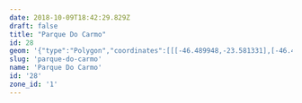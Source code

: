 ```yaml
---
date: 2018-10-09T18:42:29.829Z
draft: false
title: "Parque Do Carmo"
id: 28
geom: '{"type":"Polygon","coordinates":[[[-46.489948,-23.581331],[-46.490698,-23.581896],[-46.49002,-23.582681],[-46.489458,-23.583638],[-46.488178,-23.585426],[-46.487728,-23.585885],[-46.487265,-23.586209],[-46.486673,-23.586483],[-46.486038,-23.586643],[-46.485375,-23.586689],[-46.483466,-23.586643],[-46.482894,-23.586747],[-46.482476,-23.586894],[-46.48171,-23.587316],[-46.48034,-23.588881],[-46.47985,-23.589278],[-46.479249,-23.589571],[-46.477963,-23.589913],[-46.477274,-23.590193],[-46.476735,-23.590521],[-46.47513,-23.591708],[-46.474058,-23.592201],[-46.472933,-23.592418],[-46.467859,-23.592642],[-46.467076,-23.592745],[-46.46646,-23.592997],[-46.466019,-23.593313],[-46.465607,-23.593799],[-46.465379,-23.594286],[-46.465114,-23.594332],[-46.464426,-23.594594],[-46.464171,-23.594794],[-46.463765,-23.594988],[-46.463602,-23.594639],[-46.463701,-23.594298],[-46.463373,-23.594258],[-46.463181,-23.594084],[-46.463012,-23.594067],[-46.46302,-23.593999],[-46.462881,-23.594004],[-46.462804,-23.593947],[-46.462582,-23.593942],[-46.462323,-23.594036],[-46.461993,-23.594002],[-46.461946,-23.594166],[-46.462038,-23.594336],[-46.462205,-23.594419],[-46.462415,-23.594417],[-46.462494,-23.594487],[-46.462413,-23.594765],[-46.462293,-23.594898],[-46.462039,-23.594909],[-46.461834,-23.594818],[-46.461745,-23.594835],[-46.461502,-23.5952],[-46.461899,-23.59567],[-46.462164,-23.596095],[-46.46224,-23.59652],[-46.461876,-23.597124],[-46.461682,-23.59726],[-46.461129,-23.597359],[-46.460467,-23.597895],[-46.460084,-23.597905],[-46.459246,-23.597781],[-46.459219,-23.5976],[-46.459372,-23.597305],[-46.45926,-23.597103],[-46.458343,-23.596278],[-46.457737,-23.595593],[-46.457044,-23.594991],[-46.456802,-23.594668],[-46.455993,-23.5942],[-46.455806,-23.594217],[-46.455465,-23.594474],[-46.455302,-23.594514],[-46.454936,-23.594298],[-46.454817,-23.594042],[-46.45464,-23.593932],[-46.454372,-23.593846],[-46.453606,-23.593843],[-46.452149,-23.593327],[-46.45021,-23.593218],[-46.44912,-23.593383],[-46.447889,-23.593087],[-46.447155,-23.593124],[-46.446652,-23.593214],[-46.445689,-23.593012],[-46.445083,-23.592709],[-46.444605,-23.592728],[-46.444123,-23.591531],[-46.443194,-23.590126],[-46.442904,-23.589394],[-46.442828,-23.588893],[-46.442839,-23.588473],[-46.443234,-23.586889],[-46.443282,-23.585945],[-46.443059,-23.585052],[-46.442379,-23.583618],[-46.442254,-23.582697],[-46.442309,-23.582189],[-46.44252,-23.581362],[-46.443197,-23.578772],[-46.443412,-23.578153],[-46.443731,-23.57747],[-46.445289,-23.574767],[-46.447151,-23.570528],[-46.447397,-23.569871],[-46.447504,-23.569346],[-46.447458,-23.5688],[-46.447008,-23.5677],[-46.446927,-23.567357],[-46.446487,-23.56465],[-46.446283,-23.562583],[-46.445943,-23.560619],[-46.445906,-23.560059],[-46.446074,-23.559827],[-46.446301,-23.55884],[-46.446225,-23.556508],[-46.451415,-23.556328],[-46.459934,-23.551411],[-46.460137,-23.551663],[-46.462205,-23.550483],[-46.463115,-23.550684],[-46.463131,-23.550861],[-46.463001,-23.551013],[-46.463049,-23.551173],[-46.463161,-23.551373],[-46.463724,-23.551943],[-46.463656,-23.552446],[-46.464117,-23.55314],[-46.46456,-23.553583],[-46.464541,-23.554525],[-46.465081,-23.555188],[-46.465187,-23.555246],[-46.465546,-23.555204],[-46.465821,-23.555429],[-46.466115,-23.556471],[-46.466206,-23.556619],[-46.466589,-23.556815],[-46.466665,-23.557284],[-46.467399,-23.557267],[-46.467522,-23.557345],[-46.468176,-23.557488],[-46.468574,-23.557721],[-46.469116,-23.558376],[-46.470695,-23.560047],[-46.471795,-23.560616],[-46.472992,-23.561011],[-46.474483,-23.560877],[-46.474516,-23.566115],[-46.474829,-23.567869],[-46.475118,-23.568374],[-46.475501,-23.568679],[-46.475869,-23.568823],[-46.478793,-23.569422],[-46.479882,-23.57001],[-46.481786,-23.569145],[-46.481945,-23.569148],[-46.48229,-23.569751],[-46.483206,-23.570717],[-46.483328,-23.570765],[-46.483411,-23.57104],[-46.484666,-23.57278],[-46.48487,-23.573418],[-46.485026,-23.575632],[-46.485146,-23.576161],[-46.485448,-23.576525],[-46.486424,-23.577297],[-46.48674,-23.577617],[-46.487013,-23.578178],[-46.487291,-23.579355],[-46.487881,-23.58023],[-46.488947,-23.580736],[-46.489948,-23.581331]]]}'
slug: 'parque-do-carmo'
name: 'Parque Do Carmo'
id: '28'
zone_id: '1'
---
```

		